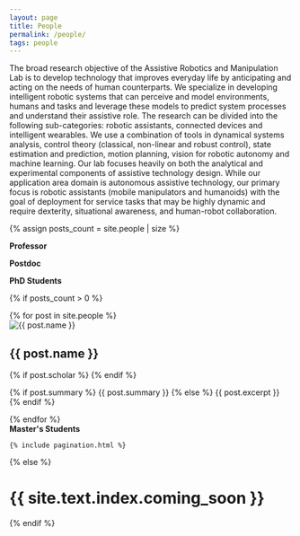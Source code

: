 ```yaml
---
layout: page
title: People
permalink: /people/
tags: people
---
```


The broad research objective of the Assistive Robotics and Manipulation Lab is to develop technology that improves everyday life by anticipating and acting on the needs of human counterparts. We specialize in developing intelligent robotic systems that can perceive and model environments, humans and tasks and leverage these models to predict system processes and understand their assistive role. The research can be divided into the following sub-categories: robotic assistants, connected devices and intelligent wearables.  We use a combination of tools in dynamical systems analysis, control theory (classical, non-linear and robust control), state estimation and prediction, motion planning, vision for robotic autonomy and machine learning. Our lab focuses heavily on both the analytical and experimental components of assistive technology design. While our application area domain is autonomous assistive technology, our primary focus is robotic assistants (mobile manipulators and humanoids) with the goal of deployment for service tasks that may be highly dynamic and require dexterity, situational awareness, and human-robot collaboration.



{% assign posts_count = site.people | size %}

<div class="home">

<b>Professor</b> <br>

<b>Postdoc</b> <br>

<b>PhD Students</b>


  {% if posts_count > 0 %}
    <div class="posts">
      {% for post in site.people %}
      <div class="person-card">
            <img src="images/{{ post.image }}" alt="{{ post.name }}" class="profile-image">
            <div class="person-info">
                <h2 class="person-name">{{ post.name }}</h2>
                <div class="social-icons">
                    <a href="{{ post.website }}"><i class="fas fa-home"></i></a>
                    <a href="https://github.com/{{ post.github }}"><i class="fab fa-github"></i></a>
                    {% if post.scholar %}
                        <a href="https://scholar.google.com/citations?user={{ post.scholar }}&hl=en"><i class="fas fa-graduation-cap"></i></a>
                    {% endif %}
                </div>
                <p class="person-description">{% if post.summary %}
              {{ post.summary }}
            {% else %}
              {{ post.excerpt }}
            {% endif %}</p>
            </div>
    </div>
      {% endfor %}
    </div>
    <b> Master's Students </b>

    {% include pagination.html %}
  {% else %}
    <h1 class='center'>{{ site.text.index.coming_soon }}</h1>
  {% endif %}



</div>
